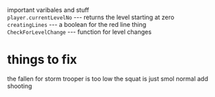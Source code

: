 important varibales and stuff  
 `player.currentLevelNo` --- returns the level starting at zero  
 `creatingLines` --- a boolean for the red line thing  
 `CheckForLevelChange` --- function for level changes

# things to fix
the fallen for storm trooper is too low
the squat is just smol normal
add shooting